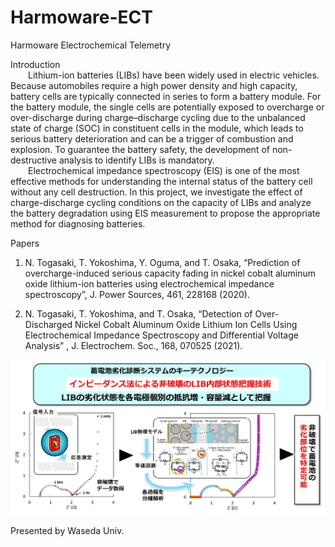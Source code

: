 # Harmoware-ECT
Harmoware Electrochemical Telemetry

Introduction  
&emsp;&emsp;Lithium-ion batteries (LIBs) have been widely used in electric vehicles. Because automobiles require a high power density and high capacity, battery cells are typically connected in series to form a battery module. For the battery module, the single cells are potentially exposed to overcharge or over-discharge during charge–discharge cycling due to the unbalanced state of charge (SOC) in constituent cells in the module, which leads to serious battery deterioration and can be a trigger of combustion and explosion. To guarantee the battery safety, the development of non-destructive analysis to identify LIBs is mandatory.  
&emsp;&emsp;Electrochemical impedance spectroscopy (EIS) is one of the most effective methods for understanding the internal status of the battery cell without any cell destruction. In this project, we investigate the effect of charge-discharge cycling conditions on the capacity of LIBs and analyze the battery degradation using EIS measurement to propose the appropriate method for diagnosing batteries.  

Papers

1. N. Togasaki, T. Yokoshima, Y. Oguma, and T. Osaka, “Prediction of overcharge-induced serious capacity fading in nickel cobalt aluminum oxide lithium-ion batteries using electrochemical impedance spectroscopy”, J. Power Sources, 461, 228168 (2020).

2. N. Togasaki, T. Yokoshima, and T. Osaka, “Detection of Over-Discharged Nickel Cobalt Aluminum Oxide Lithium Ion Cells Using Electrochemical Impedance Spectroscopy and Differential Voltage Analysis” , J. Electrochem. Soc., 168, 070525 (2021).

![alt text](https://github.com/Harmoware/Harmoware-ECT/blob/main/fig1.jpg?raw=true)

Presented by Waseda Univ.
